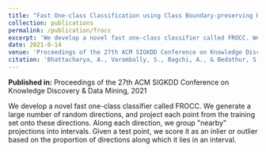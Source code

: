 ```yaml
---
title: "Fast One-class Classification using Class Boundary-preserving Random Projections"
collection: publications
permalink: /publication/frocc
excerpt: 'We develop a novel fast one-class classifier called FROCC. We generate a large number of random directions, and project each point from the training set onto these directions. Along each direction, we group "nearby" projections into intervals. Given a test point, we score it as an inlier or outlier based on the proportion of directions along which it lies in an interval.'
date: 2021-8-14
venue: 'Proceedings of the 27th ACM SIGKDD Conference on Knowledge Discovery & Data Mining'
citation: 'Bhattacharya, A., Varambally, S., Bagchi, A., & Bedathur, S. (2021, August). Fast One-class Classification using Class Boundary-preserving Random Projections. In Proceedings of the 27th ACM SIGKDD Conference on Knowledge Discovery & Data Mining (pp. 66-74).'
---
```

**Published in:** Proceedings of the 27th ACM SIGKDD Conference on Knowledge Discovery & Data Mining, 2021

We develop a novel fast one-class classifier called FROCC. We generate a large number of random directions, and project each point from the training set onto these directions. Along each direction, we group "nearby" projections into intervals. Given a test point, we score it as an inlier or outlier based on the proportion of directions along which it lies in an interval.

<!-- Recommended citation: Bhattacharya, A., Varambally, S., Bagchi, A., & Bedathur, S. (2021, August). Fast One-class Classification using Class Boundary-preserving Random Projections. In Proceedings of the 27th ACM SIGKDD Conference on Knowledge Discovery & Data Mining (pp. 66-74). -->